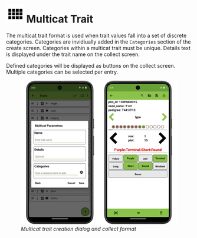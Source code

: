 <link rel="stylesheet" type="text/css" href="_styles/styles.css">

# <img class="icon-title" src="_static/icons/formats/view-comfy.png"> Multicat Trait

The multicat trait format is used when trait values fall into a set of discrete categories.
Categories are invidiually added in the `Categories` section of the create screen.
Categories within a multicat trait must be unique.
Details text is displayed under the trait name on the collect screen.

Defined categories will be displayed as buttons on the collect screen.
Multiple categories can be selected per entry.

<figure class="image">
  <img class="screenshot" src="_static/images/traits/formats/multicat_format_joined.png" width="700px"> 
  <figcaption class="screenshot-caption"><i>Multicat trait creation dialog and collect format</i></figcaption> 
</figure>